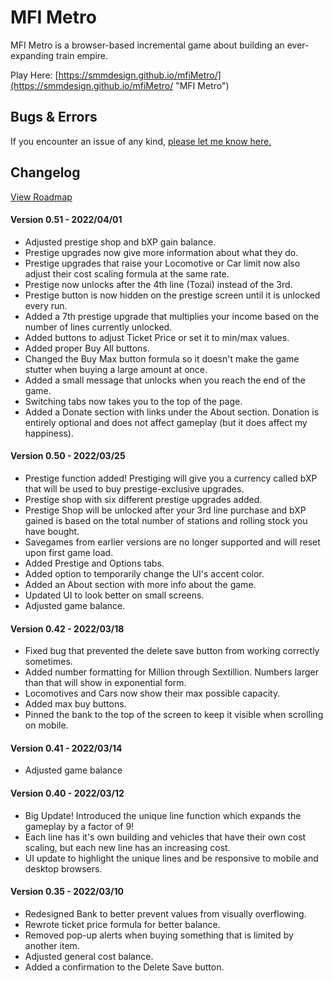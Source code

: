 # MFI Metro

MFI Metro is a browser-based incremental game about building an ever-expanding train empire.

Play Here: [https://smmdesign.github.io/mfiMetro/](https://smmdesign.github.io/mfiMetro/ "MFI Metro")


## Bugs & Errors

If you encounter an issue of any kind, [please let me know here.](https://github.com/SMMdesign/mfiMetro/issues/new/choose/)


## Changelog

[View Roadmap](https://github.com/users/SMMdesign/projects/1/views/1)

#### Version 0.51 - 2022/04/01

- Adjusted prestige shop and bXP gain balance.
- Prestige upgrades now give more information about what they do.
- Prestige upgrades that raise your Locomotive or Car limit now also adjust their cost scaling formula at the same rate.
- Prestige now unlocks after the 4th line (Tozai) instead of the 3rd.
- Prestige button is now hidden on the prestige screen until it is unlocked every run.
- Added a 7th prestige upgrade that multiplies your income based on the number of lines currently unlocked.
- Added buttons to adjust Ticket Price or set it to min/max values.
- Added proper Buy All buttons.
- Changed the Buy Max button formula so it doesn't make the game stutter when buying a large amount at once.
- Added a small message that unlocks when you reach the end of the game.
- Switching tabs now takes you to the top of the page.
- Added a Donate section with links under the About section. Donation is entirely optional and does not affect gameplay (but it does affect my happiness).


#### Version 0.50 - 2022/03/25

- Prestige function added! Prestiging will give you a currency called bXP that will be used to buy prestige-exclusive upgrades.
- Prestige shop with six different prestige upgrades added.
- Prestige Shop will be unlocked after your 3rd line purchase and bXP gained is based on the total number of stations and rolling stock you have bought.
- Savegames from earlier versions are no longer supported and will reset upon first game load.
- Added Prestige and Options tabs.
- Added option to temporarily change the UI's accent color.
- Added an About section with more info about the game.
- Updated UI to look better on small screens.
- Adjusted game balance.


#### Version 0.42 - 2022/03/18

- Fixed bug that prevented the delete save button from working correctly sometimes.
- Added number formatting for Million through Sextillion. Numbers larger than that will show in exponential form.
- Locomotives and Cars now show their max possible capacity.
- Added max buy buttons.
- Pinned the bank to the top of the screen to keep it visible when scrolling on mobile.


#### Version 0.41 - 2022/03/14

- Adjusted game balance


#### Version 0.40 - 2022/03/12

- Big Update! Introduced the unique line function which expands the gameplay by a factor of 9!
- Each line has it's own building and vehicles that have their own cost scaling, but each new line has an increasing cost.
- UI update to highlight the unique lines and be responsive to mobile and desktop browsers.


#### Version 0.35 - 2022/03/10

- Redesigned Bank to better prevent values from visually overflowing.
- Rewrote ticket price formula for better balance.
- Removed pop-up alerts when buying something that is limited by another item.
- Adjusted general cost balance.
- Added a confirmation to the Delete Save button.